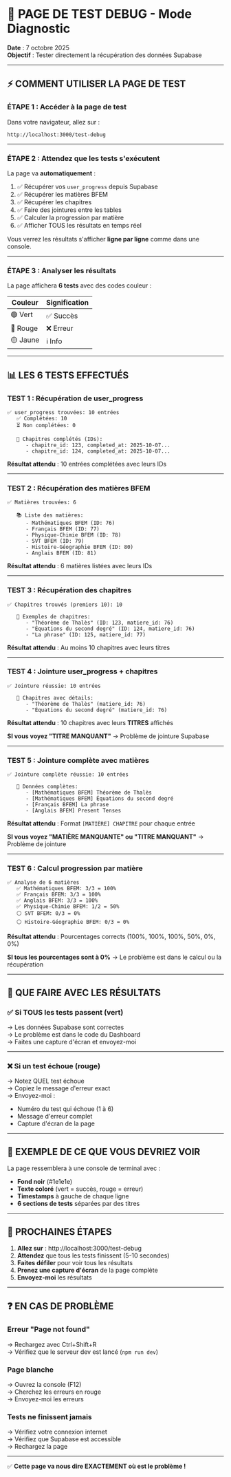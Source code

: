 # 🧪 PAGE DE TEST DEBUG - Mode Diagnostic
**Date** : 7 octobre 2025  
**Objectif** : Tester directement la récupération des données Supabase

---

## ⚡ COMMENT UTILISER LA PAGE DE TEST

### **ÉTAPE 1 : Accéder à la page de test**

Dans votre navigateur, allez sur :

```
http://localhost:3000/test-debug
```

---

### **ÉTAPE 2 : Attendez que les tests s'exécutent**

La page va **automatiquement** :
1. ✅ Récupérer vos `user_progress` depuis Supabase
2. ✅ Récupérer les matières BFEM
3. ✅ Récupérer les chapitres
4. ✅ Faire des jointures entre les tables
5. ✅ Calculer la progression par matière
6. ✅ Afficher TOUS les résultats en temps réel

Vous verrez les résultats s'afficher **ligne par ligne** comme dans une console.

---

### **ÉTAPE 3 : Analyser les résultats**

La page affichera **6 tests** avec des codes couleur :

| Couleur | Signification |
|---------|---------------|
| 🟢 Vert | ✅ Succès |
| 🔴 Rouge | ❌ Erreur |
| 🟡 Jaune | ℹ️ Info |

---

## 📊 LES 6 TESTS EFFECTUÉS

### **TEST 1 : Récupération de user_progress**
```
✅ user_progress trouvées: 10 entrées
   ✅ Complétées: 10
   ⏳ Non complétées: 0
   
   📖 Chapitres complétés (IDs):
      - chapitre_id: 123, completed_at: 2025-10-07...
      - chapitre_id: 124, completed_at: 2025-10-07...
```

**Résultat attendu** : 10 entrées complétées avec leurs IDs

---

### **TEST 2 : Récupération des matières BFEM**
```
✅ Matières trouvées: 6

   📚 Liste des matières:
      - Mathématiques BFEM (ID: 76)
      - Français BFEM (ID: 77)
      - Physique-Chimie BFEM (ID: 78)
      - SVT BFEM (ID: 79)
      - Histoire-Géographie BFEM (ID: 80)
      - Anglais BFEM (ID: 81)
```

**Résultat attendu** : 6 matières listées avec leurs IDs

---

### **TEST 3 : Récupération des chapitres**
```
✅ Chapitres trouvés (premiers 10): 10

   📖 Exemples de chapitres:
      - "Théorème de Thalès" (ID: 123, matiere_id: 76)
      - "Équations du second degré" (ID: 124, matiere_id: 76)
      - "La phrase" (ID: 125, matiere_id: 77)
```

**Résultat attendu** : Au moins 10 chapitres avec leurs titres

---

### **TEST 4 : Jointure user_progress + chapitres**
```
✅ Jointure réussie: 10 entrées

   🔗 Chapitres avec détails:
      - "Théorème de Thalès" (matiere_id: 76)
      - "Équations du second degré" (matiere_id: 76)
```

**Résultat attendu** : 10 chapitres avec leurs **TITRES** affichés

**SI vous voyez "TITRE MANQUANT"** → Problème de jointure Supabase

---

### **TEST 5 : Jointure complète avec matières**
```
✅ Jointure complète réussie: 10 entrées

   🌟 Données complètes:
      - [Mathématiques BFEM] Théorème de Thalès
      - [Mathématiques BFEM] Équations du second degré
      - [Français BFEM] La phrase
      - [Anglais BFEM] Present Tenses
```

**Résultat attendu** : Format `[MATIÈRE] CHAPITRE` pour chaque entrée

**SI vous voyez "MATIÈRE MANQUANTE" ou "TITRE MANQUANT"** → Problème de jointure

---

### **TEST 6 : Calcul progression par matière**
```
✅ Analyse de 6 matières
   ✅ Mathématiques BFEM: 3/3 = 100%
   ✅ Français BFEM: 3/3 = 100%
   ✅ Anglais BFEM: 3/3 = 100%
   ✅ Physique-Chimie BFEM: 1/2 = 50%
   ⚪ SVT BFEM: 0/3 = 0%
   ⚪ Histoire-Géographie BFEM: 0/3 = 0%
```

**Résultat attendu** : Pourcentages corrects (100%, 100%, 100%, 50%, 0%, 0%)

**SI tous les pourcentages sont à 0%** → Le problème est dans le calcul ou la récupération

---

## 🎯 QUE FAIRE AVEC LES RÉSULTATS

### **✅ Si TOUS les tests passent (vert)**
→ Les données Supabase sont correctes  
→ Le problème est dans le code du Dashboard  
→ Faites une capture d'écran et envoyez-moi

---

### **❌ Si un test échoue (rouge)**
→ Notez QUEL test échoue  
→ Copiez le message d'erreur exact  
→ Envoyez-moi :
   - Numéro du test qui échoue (1 à 6)
   - Message d'erreur complet
   - Capture d'écran de la page

---

## 📸 EXEMPLE DE CE QUE VOUS DEVRIEZ VOIR

La page ressemblera à une console de terminal avec :
- **Fond noir** (#1e1e1e)
- **Texte coloré** (vert = succès, rouge = erreur)
- **Timestamps** à gauche de chaque ligne
- **6 sections de tests** séparées par des titres

---

## 🚀 PROCHAINES ÉTAPES

1. **Allez sur** : http://localhost:3000/test-debug
2. **Attendez** que tous les tests finissent (5-10 secondes)
3. **Faites défiler** pour voir tous les résultats
4. **Prenez une capture d'écran** de la page complète
5. **Envoyez-moi** les résultats

---

## ❓ EN CAS DE PROBLÈME

### **Erreur "Page not found"**
→ Rechargez avec Ctrl+Shift+R  
→ Vérifiez que le serveur dev est lancé (`npm run dev`)

### **Page blanche**
→ Ouvrez la console (F12)  
→ Cherchez les erreurs en rouge  
→ Envoyez-moi les erreurs

### **Tests ne finissent jamais**
→ Vérifiez votre connexion internet  
→ Vérifiez que Supabase est accessible  
→ Rechargez la page

---

✅ **Cette page va nous dire EXACTEMENT où est le problème !**
